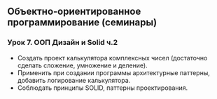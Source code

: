 ## Объектно-ориентированное программирование (семинары)

### Урок 7. ООП Дизайн и Solid ч.2

- Создать проект калькулятора комплексных чисел (достаточно сделать сложение, умножение и деление).
- Применить при создании программы архитектурные паттерны, добавить логирование калькулятора.
- Соблюдать принципы SOLID, паттерны проектирования.

